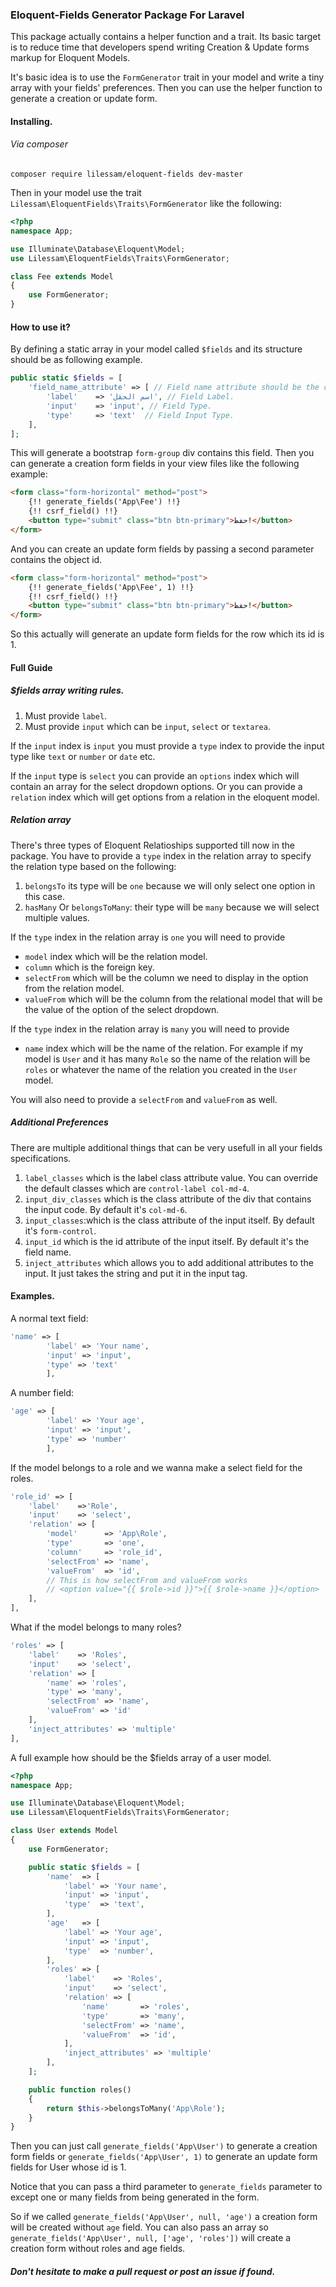 ### Eloquent-Fields Generator Package For Laravel
This package actually contains a helper function and a trait.
Its basic target is to reduce time that developers spend writing Creation & Update forms markup for Eloquent Models.

It's basic idea is to use the `FormGenerator` trait in your model and write a tiny array with your fields' preferences. Then you can use the helper function to generate a creation or update form.

#### Installing.
###### Via composer
```shell
composer require lilessam/eloquent-fields dev-master
```
Then in your model use the trait `Lilessam\EloquentFields\Traits\FormGenerator` like the following:
```PHP
<?php
namespace App;

use Illuminate\Database\Eloquent\Model;
use Lilessam\EloquentFields\Traits\FormGenerator;

class Fee extends Model
{
    use FormGenerator;
}

```

#### How to use it?
By defining a static array in your model called `$fields` and its structure should be as following example.
```PHP
public static $fields = [
    'field_name_attribute' => [ // Field name attribute should be the column name in DB as well to retreive its value in update form generation.
        'label'    => 'اسم الحقل', // Field Label.
        'input'    => 'input', // Field Type.
        'type'     => 'text'  // Field Input Type.
    ],
];
```
This will generate a bootstrap `form-group` div contains this field.
Then you can generate a creation form fields in your view files like the following example:
```HTML
<form class="form-horizontal" method="post">
    {!! generate_fields('App\Fee') !!}
    {!! csrf_field() !!}
    <button type="submit" class="btn btn-primary">حفظ!</button>
</form>
```
And you can create an update form fields by passing a second parameter contains the object id.
```HTML
<form class="form-horizontal" method="post">
    {!! generate_fields('App\Fee', 1) !!}
    {!! csrf_field() !!}
    <button type="submit" class="btn btn-primary">حفظ!</button>
</form>
```
So this actually will generate an update form fields for the row which its id is 1.

#### Full Guide
##### $fields array writing rules.
1. Must provide `label`.
2. Must provide `input` which can be `input`, `select` or `textarea`.

If the `input` index is `input` you must provide a `type` index to provide the input type like `text` or `number` or `date` etc.

If the `input` type is `select` you can provide an `options` index which will contain an array for the select dropdown options. Or you can provide a `relation` index which will get options from a relation in the eloquent model.

##### Relation array
There's three types of Eloquent Relatioships supported till now in the package. You have to provide a `type` index in the relation array to specify the relation type based on the following:
1. `belongsTo` its type will be `one` because we will only select one option in this case.
2. `hasMany` Or `belongsToMany`: their type will be `many` because we will select multiple values.

If the `type` index in the relation array is `one` you will need to provide
* `model` index which will be the relation model.
* `column` which is the foreign key.
* `selectFrom` which will be the column we need to display in the option from the relation model.
* `valueFrom` which will be the column from the relational model that will be the value of the option of the select dropdown.

If the `type` index in the relation array is `many` you will need to provide 
* `name` index which will be the name of the relation. For example if my model is `User` and it has many `Role` so the name of the relation will be `roles` or whatever the name of the relation you created in the `User` model.

You will also need to provide a `selectFrom` and `valueFrom` as well.

##### Additional Preferences
There are multiple additional things that can be very usefull in all your fields specifications.
1. `label_classes` which is the label class attribute value. You can override the default classes which are `control-label col-md-4`.
2. `input_div_classes` which is the class attribute of the div that contains the input code. By default it's `col-md-6`.
3. `input_classes`:which is the class attribute of the input itself. By default it's `form-control`.
4. `input_id` which is the id attribute of the input itself. By default it's the field name.
5. `inject_attributes` which allows you to add additional attributes to the input. It just takes the string and put it in the input tag.


#### Examples.
A normal text field:
```PHP
'name' => [
        'label' => 'Your name',
        'input' => 'input',
        'type' => 'text'
    	],
```
A number field:
```PHP
'age' => [
        'label' => 'Your age',
        'input' => 'input',
        'type' => 'number'
    	],
```
If the model belongs to a role and we wanna make a select field for the roles.
```PHP
'role_id' => [
    'label'    =>'Role',
    'input'    => 'select',
    'relation' => [
        'model'      => 'App\Role',
        'type'       => 'one',
        'column'     => 'role_id',
        'selectFrom' => 'name', 
        'valueFrom'  => 'id',
        // This is how selectFrom and valueFrom works
        // <option value="{{ $role->id }}">{{ $role->name }}</option>
    ],
],
```
What if the model belongs to many roles?
```PHP
'roles' => [
    'label'    => 'Roles',
    'input'    => 'select',
    'relation' => [
        'name' => 'roles',
        'type' => 'many',
        'selectFrom' => 'name',
        'valueFrom' => 'id'
    ],
    'inject_attributes' => 'multiple'
],
```

A full example how should be the $fields array of a user model.
```PHP
<?php
namespace App;

use Illuminate\Database\Eloquent\Model;
use Lilessam\EloquentFields\Traits\FormGenerator;

class User extends Model
{
    use FormGenerator;

    public static $fields = [
        'name'  => [
            'label' => 'Your name',
            'input' => 'input',
            'type'  => 'text',
        ],
        'age'   => [
            'label' => 'Your age',
            'input' => 'input',
            'type'  => 'number',
        ],
        'roles' => [
            'label'    => 'Roles',
            'input'    => 'select',
            'relation' => [
                'name'       => 'roles',
                'type'       => 'many',
                'selectFrom' => 'name',
                'valueFrom'  => 'id',
            ],
            'inject_attributes' => 'multiple'
        ],
    ];

    public function roles()
    {
        return $this->belongsToMany('App\Role');
    }
}
```

Then you can just call `generate_fields('App\User')` to generate a creation form fields or `generate_fields('App\User', 1)` to generate an update form fields for User whose id is 1.

Notice that you can pass a third parameter to `generate_fields` parameter to except one or many fields from being generated in the form.

So if we called `generate_fields('App\User', null, 'age')` a creation form will be created without `age` field. You can also pass an array so `generate_fields('App\User', null, ['age', 'roles'])` will create a creation form without roles and age fields.

##### Don't hesitate to make a pull request or post an issue if found.

